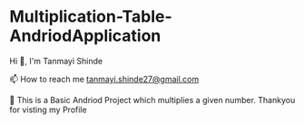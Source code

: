 # Multiplication-Table-AndriodApplication
Hi 👋, I'm Tanmayi Shinde

📫 How to reach me tanmayi.shinde27@gmail.com

🌱 This is a Basic Andriod Project which multiplies a given number.
Thankyou for visting my Profile
